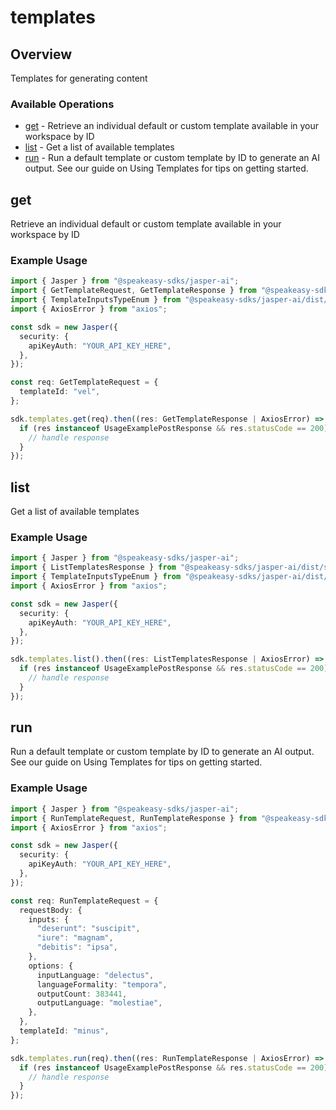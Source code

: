 # templates

## Overview

Templates for generating content

### Available Operations

* [get](#get) - Retrieve an individual default or custom template available in your workspace by ID
* [list](#list) - Get a list of available templates
* [run](#run) - Run a default template or custom template by ID to generate an AI output. See our guide on Using Templates for tips on getting started.

## get

Retrieve an individual default or custom template available in your workspace by ID

### Example Usage

```typescript
import { Jasper } from "@speakeasy-sdks/jasper-ai";
import { GetTemplateRequest, GetTemplateResponse } from "@speakeasy-sdks/jasper-ai/dist/sdk/models/operations";
import { TemplateInputsTypeEnum } from "@speakeasy-sdks/jasper-ai/dist/sdk/models/shared";
import { AxiosError } from "axios";

const sdk = new Jasper({
  security: {
    apiKeyAuth: "YOUR_API_KEY_HERE",
  },
});

const req: GetTemplateRequest = {
  templateId: "vel",
};

sdk.templates.get(req).then((res: GetTemplateResponse | AxiosError) => {
  if (res instanceof UsageExamplePostResponse && res.statusCode == 200) {
    // handle response
  }
});
```

## list

Get a list of available templates

### Example Usage

```typescript
import { Jasper } from "@speakeasy-sdks/jasper-ai";
import { ListTemplatesResponse } from "@speakeasy-sdks/jasper-ai/dist/sdk/models/operations";
import { TemplateInputsTypeEnum } from "@speakeasy-sdks/jasper-ai/dist/sdk/models/shared";
import { AxiosError } from "axios";

const sdk = new Jasper({
  security: {
    apiKeyAuth: "YOUR_API_KEY_HERE",
  },
});

sdk.templates.list().then((res: ListTemplatesResponse | AxiosError) => {
  if (res instanceof UsageExamplePostResponse && res.statusCode == 200) {
    // handle response
  }
});
```

## run

Run a default template or custom template by ID to generate an AI output. See our guide on Using Templates for tips on getting started.

### Example Usage

```typescript
import { Jasper } from "@speakeasy-sdks/jasper-ai";
import { RunTemplateRequest, RunTemplateResponse } from "@speakeasy-sdks/jasper-ai/dist/sdk/models/operations";
import { AxiosError } from "axios";

const sdk = new Jasper({
  security: {
    apiKeyAuth: "YOUR_API_KEY_HERE",
  },
});

const req: RunTemplateRequest = {
  requestBody: {
    inputs: {
      "deserunt": "suscipit",
      "iure": "magnam",
      "debitis": "ipsa",
    },
    options: {
      inputLanguage: "delectus",
      languageFormality: "tempora",
      outputCount: 383441,
      outputLanguage: "molestiae",
    },
  },
  templateId: "minus",
};

sdk.templates.run(req).then((res: RunTemplateResponse | AxiosError) => {
  if (res instanceof UsageExamplePostResponse && res.statusCode == 200) {
    // handle response
  }
});
```
